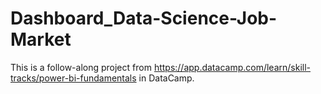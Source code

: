 # Dashboard_Data-Science-Job-Market

This is a follow-along project from <a href="Power BI Fundamentals">https://app.datacamp.com/learn/skill-tracks/power-bi-fundamentals</a> in DataCamp.

